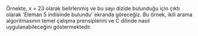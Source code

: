 Örnekte, x = 23 olarak belirlenmiş ve bu sayı dizide bulunduğu için çıktı olarak 'Eleman 5 indisinde bulundu' ekranda göreceğiz. 
Bu örnek, ikili arama algoritmasının temel çalışma prensiplerini ve C dilinde nasıl uygulanabileceğini göstermektedir.
